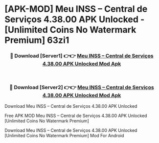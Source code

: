 # [APK-MOD] Meu INSS – Central de Serviços 4.38.00 APK Unlocked - [Unlimited Coins No Watermark Premium] 63zi1



<div align="center">
<h3>🔴 Download [Server1] 👉👉 <a href="https://momento.my/?title=Meu_INSS_–_Central_de_Serviços_4.38.00_APK_Unlocked">Meu INSS – Central de Serviços 4.38.00 APK Unlocked Mod Apk</a></h3><br>

<h3>🔴 Download [Server2] 👉👉 <a href="https://momento.my/?title=Meu_INSS_–_Central_de_Serviços_4.38.00_APK_Unlocked">Meu INSS – Central de Serviços 4.38.00 APK Unlocked Mod Apk</a></h3>
</div>



Download Meu INSS – Central de Serviços 4.38.00 APK Unlocked 

Free APK MOD Meu INSS – Central de Serviços 4.38.00 APK Unlocked [Unlimited Coins No Watermark Premium]

Download Meu INSS – Central de Serviços 4.38.00 APK Unlocked [Unlimited Coins No Watermark Premium] Mod For Android
